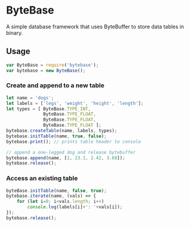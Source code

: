 # ByteBase
A simple database framework that uses ByteBuffer to store data tables in binary.

## Usage
```javascript
var ByteBase = require('bytebase');
var bytebase = new ByteBase();
```

### Create and append to a new table
```javascript
let name = 'dogs';
let labels = ['legs', 'weight', 'height', 'length'];
let types = [ ByteBase.TYPE_INT,
              ByteBase.TYPE_FLOAT,
              ByteBase.TYPE_FLOAT,
              ByteBase.TYPE_FLOAT ];
bytebase.createTable(name, labels, types);
bytebase.initTable(name, true, false);
bytebase.print(); // prints table header to console

// append a one-legged dog and release bytebuffer
bytebase.append(name, [1, 23.1, 2.42, 3.68]);
bytebase.release();
```

### Access an existing table
```javascript
byteBase.initTable(name, false, true);
bytebase.iterate(name, (vals) => {
    for (let i=0; i<vals.length; i++)
        console.log(labels[i]+': '+vals[i]);
});
bytebase.release();
```
